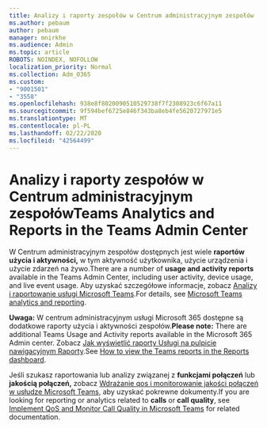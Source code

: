 ```yaml
---
title: Analizy i raporty zespołów w Centrum administracyjnym zespołów
ms.author: pebaum
author: pebaum
manager: mnirkhe
ms.audience: Admin
ms.topic: article
ROBOTS: NOINDEX, NOFOLLOW
localization_priority: Normal
ms.collection: Adm_O365
ms.custom:
- "9001501"
- "3558"
ms.openlocfilehash: 938e8f8020090510529738f7f2308923c6f67a11
ms.sourcegitcommit: 9f594bef6725e846f343ba8eb4fe5620727971e5
ms.translationtype: MT
ms.contentlocale: pl-PL
ms.lasthandoff: 02/22/2020
ms.locfileid: "42564499"
---
```

# <a name="teams-analytics-and-reports-in-the-teams-admin-center"></a><span data-ttu-id="fb7c2-102">Analizy i raporty zespołów w Centrum administracyjnym zespołów</span><span class="sxs-lookup"><span data-stu-id="fb7c2-102">Teams Analytics and Reports in the Teams Admin Center</span></span>

<span data-ttu-id="fb7c2-103">W Centrum administracyjnym zespołów dostępnych jest wiele **raportów użycia i aktywności,** w tym aktywność użytkownika, użycie urządzenia i użycie zdarzeń na żywo.</span><span class="sxs-lookup"><span data-stu-id="fb7c2-103">There are a number of **usage and activity reports** available in the Teams Admin Center, including user activity, device usage, and live event usage.</span></span> <span data-ttu-id="fb7c2-104">Aby uzyskać szczegółowe informacje, zobacz [Analizy i raportowanie usługi Microsoft Teams](https://docs.microsoft.com/microsoftteams/teams-analytics-and-reports/teams-reporting-reference).</span><span class="sxs-lookup"><span data-stu-id="fb7c2-104">For details, see [Microsoft Teams analytics and reporting](https://docs.microsoft.com/microsoftteams/teams-analytics-and-reports/teams-reporting-reference).</span></span>

<span data-ttu-id="fb7c2-105">**Uwaga:** W centrum administracyjnym usługi Microsoft 365 dostępne są dodatkowe raporty użycia i aktywności zespołów.</span><span class="sxs-lookup"><span data-stu-id="fb7c2-105">**Please note:** There are additional Teams Usage and Activity reports available in the Microsoft 365 Admin center.</span></span> <span data-ttu-id="fb7c2-106">Zobacz [Jak wyświetlić raporty Usługi na pulpicie nawigacyjnym Raporty](https://docs.microsoft.com/microsoftteams/teams-activity-reports#how-to-view-the-teams-reports-in-the-reports-dashboard).</span><span class="sxs-lookup"><span data-stu-id="fb7c2-106">See [How to view the Teams reports in the Reports dashboard](https://docs.microsoft.com/microsoftteams/teams-activity-reports#how-to-view-the-teams-reports-in-the-reports-dashboard).</span></span>

<span data-ttu-id="fb7c2-107">Jeśli szukasz raportowania lub analizy związanej z **funkcjami połączeń** lub **jakością połączeń,** zobacz [Wdrażanie qos i monitorowanie jakości połączeń w usłudze Microsoft Teams,](https://docs.microsoft.com/microsoftteams/monitor-call-quality-qos) aby uzyskać pokrewne dokumenty.</span><span class="sxs-lookup"><span data-stu-id="fb7c2-107">If you are looking for reporting or analytics related to **calls** or **call quality**, see [Implement QoS and Monitor Call Quality in Microsoft Teams](https://docs.microsoft.com/microsoftteams/monitor-call-quality-qos) for related documentation.</span></span>

